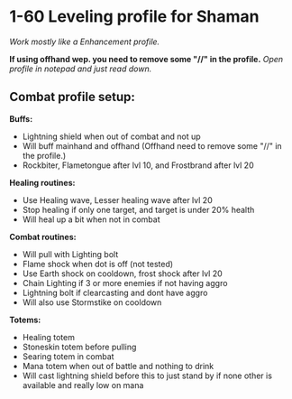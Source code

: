 # 1-60 Leveling profile for Shaman
_Work mostly like a Enhancement profile._

**If using offhand wep. you need to remove some "//" in the profile.**  _Open profile in notepad and just read down._

## **Combat profile setup:**

**Buffs:**
- Lightning shield when out of combat and not up
- Will buff mainhand and offhand (Offhand need to remove some "//" in the profile.)
- Rockbiter, Flametongue after lvl 10, and Frostbrand after lvl 20

**Healing routines:**
- Use Healing wave, Lesser healing wave after lvl 20
- Stop healing if only one target, and target is under 20% health
- Will heal up a bit when not in combat

**Combat routines:**
- Will pull with Lighting bolt
- Flame shock when dot is off (not tested)
- Use Earth shock on cooldown, frost shock after lvl 20
- Chain Lighting if 3 or more enemies if not having aggro
- Lightning bolt if clearcasting and dont have aggro
- Will also use Stormstike on cooldown

**Totems:**
- Healing totem
- Stoneskin totem before pulling
- Searing totem in combat
- Mana totem when out of battle and nothing to drink
- Will cast lightning shield before this to just stand by if none other is available and really low on mana
